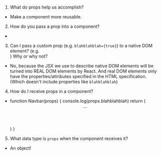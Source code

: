 1. What do props help us accomplish?

- Make a component more reusable.


2. How do you pass a prop into a component?

- <MyAwesomeHeader title="???" />


3. Can I pass a custom prop (e.g. `blahblahblah={true}`) to a native
   DOM element? (e.g. <div blahblahblah={true}>) Why or why not?

- No, because the JSX we use to describe native DOM elements will
be turned into REAL DOM elements by React. And real DOM elements
only have the properties/attributes specified in the HTML specification.
(Which doesn't include properties like `blahblahblah`)


4. How do I receive props in a component?

-    function Navbar(props) {
        console.log(props.blahblahblah)
        return (
            <header>
                ...
            </header>
        )
    }


5. What data type is `props` when the component receives it?

- An object!